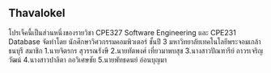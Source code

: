 ## Thavalokel

โปรเจ็คนี้เป็นส่วนหนึ่งของรายวิชา CPE327 Software Engineering และ CPE231 Database จัดทำโดย นักศึกษาวิศวกรรมคอมพิวเตอร์ ชั้นปี 3 มหาวิทยาลัยเทคโนโลยีพระจอมเกล้าธนบุรี
สมาชิก
1.นายจิตรกร สุวรรณรังษี
2.นายทัตพงศ์ เที่ยวมาพบสุข
3.นางสาวปัณฑารีย์ ถาวรเจริญวัฒน์
4.นางสาวปาลิตา กอวิเศษชัย
5.นายพัทธดนย์ อ่อนบุญมา
